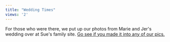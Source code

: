 ```yaml
---
title: "Wedding Times"
views: '2'
---
```

<p>For those who were there, we put up our photos from Marie and Jer's wedding over at Sue's family site.  <a href="http://www.oatways.com/chrisandsue/archives/000112.html">Go see if you made it into any of our pics.</a></p>
